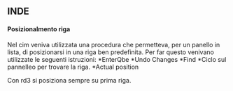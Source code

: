 
## INDE
#### **Posizionalmento riga** 
Nel cim veniva utilizzata una procedura che permetteva, per un panello in lista, di posizionarsi in una riga ben predefinita. Per far questo venivano utilizzate le seguenti istruzioni:
*EnterQbe
*Undo Changes
*Find
*Ciclo sul pannelleo per trovare la riga.
*Actual position

Con rd3 si posiziona sempre su prima riga.
